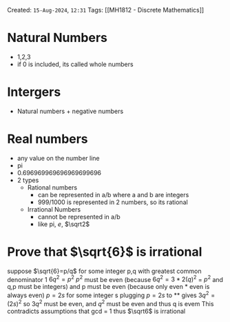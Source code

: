 Created: `15-Aug-2024`, `12:31`
Tags: [[MH1812 - Discrete Mathematics]]

# Natural Numbers
- 1,2,3
- if 0 is included, its called whole numbers

# Intergers
- Natural numbers + negative numbers

# Real numbers
- any value on the number line
- pi
- 0.696969969696969699696
- 2 types
	- Rational numbers
		- can be represented in a/b where a and b are integers
		- 999/1000 is represented in 2 numbers, so its rational
	- Irrational Numbers
		- cannot be represented in a/b
		- like pi, $e$, $\sqrt2$

# Prove that $\sqrt{6}$ is irrational
suppose $\sqrt{6}=p/q$ for some integer p,q with greatest common denominator 1
$6q^2=p^2$
$p^2$ must be even (because $6q^2 = 3*2(q)^2$ = $p^2$ and q,p must be integers) and p must be even (because only even * even is always even)
$p=2s$ for some integer s
plugging $p=2s$ to ** gives $3q^2=(2s)^2$
so $3q^2$ must be even, and $q^2$ must be even and thus q is evem
This contradicts assumptions that gcd = 1
thus $\sqrt6$ is irrational


